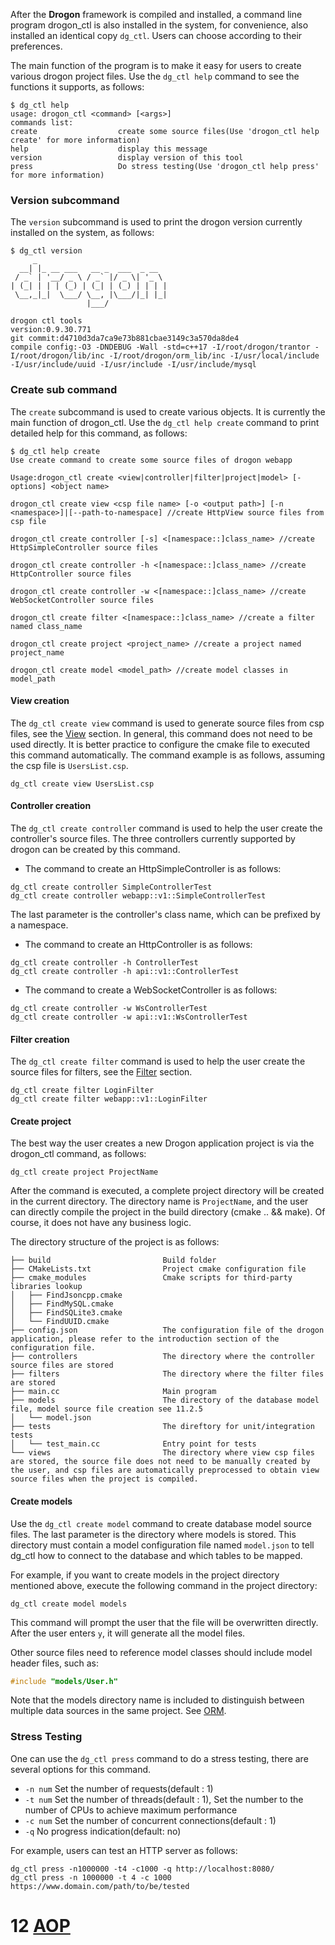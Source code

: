 After the **Drogon** framework is compiled and installed, a command line program drogon_ctl is also installed in the system, for convenience, also installed an identical copy `dg_ctl`. Users can choose according to their preferences.

The main function of the program is to make it easy for users to create various drogon project files. Use the `dg_ctl help` command to see the functions it supports, as follows:

```console
$ dg_ctl help
usage: drogon_ctl <command> [<args>]
commands list:
create                  create some source files(Use 'drogon_ctl help create' for more information)
help                    display this message
version                 display version of this tool
press                   Do stress testing(Use 'drogon_ctl help press' for more information)
```

### Version subcommand

The `version` subcommand is used to print the drogon version currently installed on the system, as follows:

```console
$ dg_ctl version
     _
  __| |_ __ ___   __ _  ___  _ __
 / _` | '__/ _ \ / _` |/ _ \| '_ \
| (_| | | | (_) | (_| | (_) | | | |
 \__,_|_|  \___/ \__, |\___/|_| |_|
                 |___/

drogon ctl tools
version:0.9.30.771
git commit:d4710d3da7ca9e73b881cbae3149c3a570da8de4
compile config:-O3 -DNDEBUG -Wall -std=c++17 -I/root/drogon/trantor -I/root/drogon/lib/inc -I/root/drogon/orm_lib/inc -I/usr/local/include -I/usr/include/uuid -I/usr/include -I/usr/include/mysql
```

### Create sub command

The `create` subcommand is used to create various objects. It is currently the main function of drogon_ctl. Use the `dg_ctl help create` command to print detailed help for this command, as follows:

```console
$ dg_ctl help create
Use create command to create some source files of drogon webapp

Usage:drogon_ctl create <view|controller|filter|project|model> [-options] <object name>

drogon_ctl create view <csp file name> [-o <output path>] [-n <namespace>]|[--path-to-namespace] //create HttpView source files from csp file

drogon_ctl create controller [-s] <[namespace::]class_name> //create HttpSimpleController source files

drogon_ctl create controller -h <[namespace::]class_name> //create HttpController source files

drogon_ctl create controller -w <[namespace::]class_name> //create WebSocketController source files

drogon_ctl create filter <[namespace::]class_name> //create a filter named class_name

drogon_ctl create project <project_name> //create a project named project_name

drogon_ctl create model <model_path> //create model classes in model_path
```

#### View creation

The `dg_ctl create view` command is used to generate source files from csp files, see the [View](ENG-06-View) section. In general, this command does not need to be used directly. It is better practice to configure the cmake file to executed this command automatically. The command example is as follows, assuming the csp file is `UsersList.csp`.

```shell
dg_ctl create view UsersList.csp
```

#### Controller creation

The `dg_ctl create controller` command is used to help the user create the controller's source files. The three controllers currently supported by drogon can be created by this command.

* The command to create an HttpSimpleController is as follows:

```shell
dg_ctl create controller SimpleControllerTest
dg_ctl create controller webapp::v1::SimpleControllerTest
```

The last parameter is the controller's class name, which can be prefixed by a namespace.

* The command to create an HttpController is as follows:

```shell
dg_ctl create controller -h ControllerTest
dg_ctl create controller -h api::v1::ControllerTest
```

* The command to create a WebSocketController is as follows:

```shell
dg_ctl create controller -w WsControllerTest
dg_ctl create controller -w api::v1::WsControllerTest
```

#### Filter creation

The `dg_ctl create filter` command is used to help the user create the source files for filters, see the [Filter](ENG-05-Filter) section.

```shell
dg_ctl create filter LoginFilter
dg_ctl create filter webapp::v1::LoginFilter
```

#### Create project

The best way the user creates a new Drogon application project is via the drogon_ctl command, as follows:

```shell
dg_ctl create project ProjectName
```

After the command is executed, a complete project directory will be created in the current directory. The directory name is `ProjectName`, and the user can directly compile the project in the build directory (cmake .. && make). Of course, it does not have any business logic.

The directory structure of the project is as follows:

```console
├── build                         Build folder
├── CMakeLists.txt                Project cmake configuration file
├── cmake_modules                 Cmake scripts for third-party libraries lookup
│   ├── FindJsoncpp.cmake
│   ├── FindMySQL.cmake
│   ├── FindSQLite3.cmake
│   └── FindUUID.cmake
├── config.json                   The configuration file of the drogon application, please refer to the introduction section of the configuration file.
├── controllers                   The directory where the controller source files are stored
├── filters                       The directory where the filter files are stored
├── main.cc                       Main program
├── models                        The directory of the database model file, model source file creation see 11.2.5
│   └── model.json
├── tests                         The direftory for unit/integration tests
│   └── test_main.cc              Entry point for tests
└── views                         The directory where view csp files are stored, the source file does not need to be manually created by the user, and csp files are automatically preprocessed to obtain view source files when the project is compiled.
```

#### Create models

Use the `dg_ctl create model` command to create database model source files. The last parameter is the directory where models is stored. This directory must contain a model configuration file named `model.json` to tell dg_ctl how to connect to the database and which tables to be mapped.

For example, if you want to create models in the project directory mentioned above, execute the following command in the project directory:

```shell
dg_ctl create model models
```

This command will prompt the user that the file will be overwritten directly. After the user enters `y`, it will generate all the model files.

Other source files need to reference model classes should include model header files, such as:

```c++
#include "models/User.h"
```
Note that the models directory name is included to distinguish between multiple data sources in the same project. See [ORM](ENG-08-3-Database-ORM).

### Stress Testing

One can use the `dg_ctl press` command to do a stress testing, there are several options for this command.

* `-n num`  Set the number of requests(default : 1)
* `-t num`  Set the number of threads(default : 1), Set the number to the number of CPUs to achieve maximum performance
* `-c num`  Set the number of concurrent connections(default : 1)
* `-q`      No progress indication(default: no)

For example, users can test an HTTP server as follows:

```shell
dg_ctl press -n1000000 -t4 -c1000 -q http://localhost:8080/
dg_ctl press -n 1000000 -t 4 -c 1000 https://www.domain.com/path/to/be/tested
```

# 12 [AOP](ENG-12-AOP-Aspect-Oriented-Programming.md)
